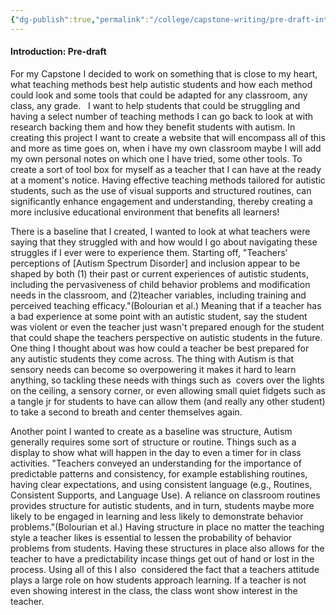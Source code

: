 ```yaml
---
{"dg-publish":true,"permalink":"/college/capstone-writing/pre-draft-introduction/","tags":["draft","outline"]}
---
```



#### Introduction: Pre-draft
For my Capstone I decided to work on something that is close to my heart, what teaching methods best help autistic students and how each method could look and some tools that could be adapted for any classroom, any class, any grade.   I want to help students that could be struggling and having a select number of teaching methods I can go back to look at with research backing them and how they benefit students with autism. In  creating this project I want to create a website that will encompass all of this and more as time goes on, when i have my own classroom maybe I will add my own personal notes on which one I have tried, some other tools. To create a sort of tool box for myself as a teacher that I can have at the ready at a moment's notice. Having effective teaching methods tailored for autistic students, such as the use of visual supports and structured routines, can significantly enhance engagement and understanding, thereby creating a more inclusive educational environment that benefits all learners!

  

There is a baseline that I created, I wanted to look at what teachers were saying that they struggled with and how would I go about navigating these struggles if I ever were to experience them. Starting off, "Teachers’ perceptions of [Autism Spectrum Disorder] and inclusion appear to be shaped by both (1) their past or current experiences of autistic students, including the pervasiveness of child behavior problems and modification needs in the classroom, and (2)teacher variables, including training and perceived teaching efficacy."(Bolourian et al.) Meaning that if a teacher has a bad experience at some point with an autistic student, say the student was violent or even the teacher just wasn't prepared enough for the student that could shape the teachers perspective on autistic students in the future. One thing I thought about was how could a teacher be best prepared for any autistic students they come across. The thing with Autism is that sensory needs can become so overpowering it makes it hard to learn anything, so tackling these needs with things such as  covers over the lights on the ceiling, a sensory corner, or even allowing small quiet fidgets such as a tangle jr for students to have can allow them (and really any other student) to take a second to breath and center themselves again.

  

Another point I wanted to create as a baseline was structure, Autism generally requires some sort of structure or routine. Things such as a display to show what will happen in the day to even a timer for in class activities. "Teachers conveyed an understanding for the importance of predictable patterns and consistency, for example establishing routines, having clear expectations, and using consistent language (e.g., Routines, Consistent Supports, and Language Use). A reliance on classroom routines provides structure for autistic students, and in turn, students maybe more likely to be engaged in learning and less likely to demonstrate behavior problems."(Bolourian et al.) Having structure in place no matter the teaching style a teacher likes is essential to lessen the probability of behavior problems from students. Having these structures in place also allows for the teacher to have a predictability incase things get out of hand or lost in the process. Using all of this I also  considered the fact that a teachers attitude plays a large role on how students approach learning. If a teacher is not even showing interest in the class, the class wont show interest in the teacher.